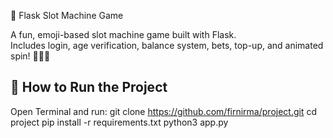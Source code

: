 🎰 Flask Slot Machine Game

A fun, emoji-based slot machine game built with Flask.  
Includes login, age verification, balance system, bets, top-up, and animated spin! 🍒🍋💎

## 🚀 How to Run the Project


Open Terminal and run:
git clone https://github.com/firnirma/project.git
cd project
pip install -r requirements.txt
python3 app.py
